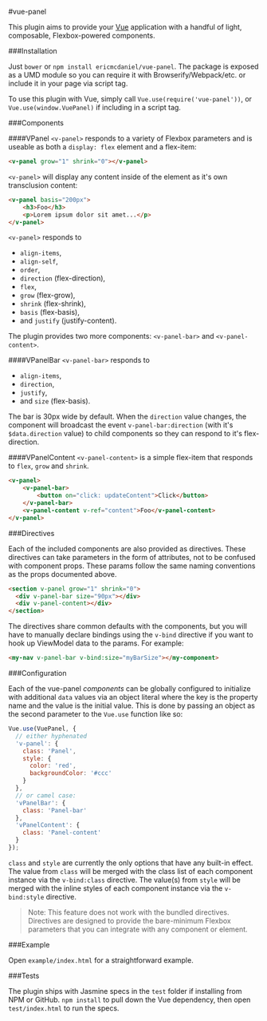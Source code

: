 #vue-panel

This plugin aims to provide your [Vue](http://vuejs.org/) application with a
handful of light, composable, Flexbox-powered components.

###Installation

Just `bower` or `npm install ericmcdaniel/vue-panel`. The package is exposed as
a UMD module so you can require it with Browserify/Webpack/etc. or include it in
your page via script tag.

To use this plugin with Vue, simply call `Vue.use(require('vue-panel'))`, or
`Vue.use(window.VuePanel)` if including in a script tag.

###Components

####VPanel
`<v-panel>` responds to a variety of Flexbox parameters and is useable as both a
`display: flex` element and a flex-item:

```html
<v-panel grow="1" shrink="0"></v-panel>
```

`<v-panel>` will display any content inside of the element as it's own
transclusion content:

```html
<v-panel basis="200px">
    <h3>Foo</h3>
    <p>Lorem ipsum dolor sit amet...</p>
</v-panel>
```

`<v-panel>` responds to
* `align-items`,
* `align-self`,
* `order`,
* `direction` (flex-direction),
* `flex`,
* `grow` (flex-grow),
* `shrink` (flex-shrink),
* `basis` (flex-basis),
* and `justify` (justify-content).

The plugin provides two more components: `<v-panel-bar>` and `<v-panel-content>`.

####VPanelBar
`<v-panel-bar>` responds to
* `align-items`,
* `direction`,
* `justify`,
* and `size` (flex-basis).

The bar is 30px wide by default. When the `direction` value changes,
the component will broadcast the event `v-panel-bar:direction` (with it's
`$data.direction` value) to child components so they can respond to it's
flex-direction.

####VPanelContent
`<v-panel-content>` is a simple flex-item that responds to `flex`, `grow` and
`shrink`.

```html
<v-panel>
    <v-panel-bar>
        <button on="click: updateContent">Click</button>
    </v-panel-bar>
    <v-panel-content v-ref="content">Foo</v-panel-content>
</v-panel>
```

###Directives

Each of the included components are also provided as directives. These directives can take parameters in the form of attributes, not to be confused with component props. These params follow the same naming conventions as the props documented above.

```html
<section v-panel grow="1" shrink="0">
  <div v-panel-bar size="90px"></div>
  <div v-panel-content></div>
</section>
```

The directives share common defaults with the components, but you will have to manually declare bindings using the `v-bind` directive if you want to hook up ViewModel data to the params. For example:

```html
<my-nav v-panel-bar v-bind:size="myBarSize"></my-component>
```

###Configuration

Each of the vue-panel _components_ can be globally configured to initialize with
additional `data` values via an object literal where the key is the property
name and the value is the initial value. This is done by passing an object as
the second parameter to the `Vue.use` function like so:

```javascript
Vue.use(VuePanel, {
  // either hyphenated
  'v-panel': {
    class: 'Panel',
    style: {
      color: 'red',
      backgroundColor: '#ccc'
    }
  },
  // or camel case:
  'vPanelBar': {
    class: 'Panel-bar'
  },
  'vPanelContent': {
    class: 'Panel-content'
  }
});
```

`class` and `style` are currently the only options that have any built-in
effect. The value from `class` will be merged with the class list of each
component instance via the `v-bind:class` directive. The value(s) from `style`
will be merged with the inline styles of each component instance via the
`v-bind:style` directive.

> Note: This feature does not work with the bundled directives. Directives are designed to provide the bare-minimum Flexbox parameters that you can integrate with any component or element.

###Example

Open `example/index.html` for a straightforward example.

###Tests

The plugin ships with Jasmine specs in the `test` folder if installing from NPM
or GitHub. `npm install` to pull down the Vue dependency, then open
`test/index.html` to run the specs.
